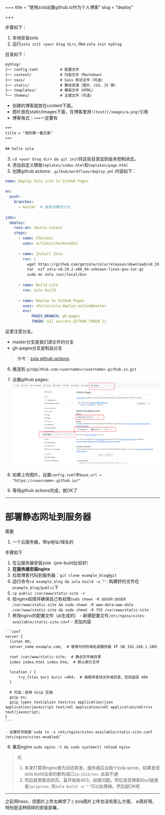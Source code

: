 +++
title = "使用zola设置github.io作为个人博客"
slug = "deploy"

+++

步骤如下：

1. 本地安装zola
2. 运行`zola init <your blog dir>`, like `zola init myblog`

目录如下：
```txt
myblog/
├── config.toml          # 配置文件
├── content/             # 内容文件（Markdown）
├── sass/                # Sass 样式文件（可选）
├── static/              # 静态资源（图片、CSS、JS 等）
├── templates/           # 模板文件（HTML）
└── themes/              # 主题文件（可选）
```
- 创建的博客就放在content下面。
- 图片放在static/images下面，在博客里用`![test](/images/a.png)`引用
- 博客格式：`+++`一定要有
```txt
+++
title = "我的第一篇文章"
+++

## hello zola
```

3. `cd <your blog dir> && git init`将这些目录加到版本控制进去。
4. 添加自定义模板`teplates/index.html`和`teplates/page.html`
5. 创建github actions: `.github/workflows/deploy.yml`
内容如下：
```yml
name: Deploy Zola site to GitHub Pages

on:
  push:
    branches:
      - master  # 触发部署的分支

jobs:
  deploy:
    runs-on: ubuntu-latest
    steps:
      - name: Checkout
        uses: actions/checkout@v3

      - name: Install Zola
        run: |
          wget https://github.com/getzola/zola/releases/download/v0.19.2/zola-v0.19.2-x86_64-unknown-linux-gnu.tar.gz
          tar -xzf zola-v0.19.2-x86_64-unknown-linux-gnu.tar.gz
          sudo mv zola /usr/local/bin

      - name: Build site
        run: zola build

      - name: Deploy to GitHub Pages
        uses: shalzz/zola-deploy-action@master
        env:
            PAGES_BRANCH: gh-pages
            TOKEN: ${{ secrets.GITHUB_TOKEN }}
```
这里注意分支。
- master分支是我们源文件的分支
- gh-pages分支是制品分支

> 参考：[zola github-actions](https://www.getzola.org/documentation/deployment/github-pages/#github-actions)

6. 推送到 `git@github.com:<username>/<username>.github.io.git`
7. 设置github pages:
![alt text](/static/images/image-github-pages.png)

8. 如果上传图片，设置`config.toml`中`base_url = "https://<username>.github.io/"`
9. 等待github actions完成，就OK了

------

# 部署静态网址到服务器

需要
1. 一个云服务器，带ip地址/域名的

步骤如下
  1. 在云服务器安装zola（pre-build比较好）
  2. **在服务器安装nginx**
  3. 拉取博客代码到服务器：`git clone example_blog@git`
  4. 运行命令`cd example_blog && zola build -u ""`. 构建好的文件在`example_blog/public`下
  5. `cp public /var/www/static-site -r`
  6. 给nginx权限并确保自己有权限`sudo chown -R $USER:$USER /var/www/static-site && sudo chown -R www-data:www-data /var/www/static-site && sudo chmod -R 755 /var/www/static-site`
  7. 修改nginx的配置文件（ai生成的）
    - 新建配置文件`/etc/nginx/sites-available/static-site.conf`
    - 添加内容

    ```conf
    server {
      listen 80;
      server_name example.com;  # 替换为你的域名或服务器 IP（如 192.168.1.100）

      root /var/www/static-site;  # 静态文件根目录
      index index.html index.htm;  # 默认索引文件

      location / {
          try_files $uri $uri/ =404;  # 按顺序查找文件或目录，否则返回 404
      }

      # 可选：启用 Gzip 压缩
      gzip on;
      gzip_types text/plain text/css application/json application/javascript text/xml application/xml application/xml+rss text/javascript;
    }
    ```

    - 设置符号链接`sudo ln -s /etc/nginx/sites-available/static-site.conf /etc/nginx/sites-enabled/`

  8. 重启nginx  `sudo nginx -t && sudo systemctl reload nginx`

>坑
>1. 本来打算用nginx做为动态转发，服务器后台跑个zola serve，结果发现zola build出来的都有端口`ip:1111/xxx`. 此路不通
>2. 然后就用静态网页。最开始有403，权限问题。然后发现博客的url链接是`ip/ip/xxx`, 用`zola build -u ""`可以处理掉。然后就OK啦 

-----

之前用hexo，但图片上传太麻烦了:( zola图片上传也没有那么方便。
ai真好用，特别是这种琐碎的安装部署。
